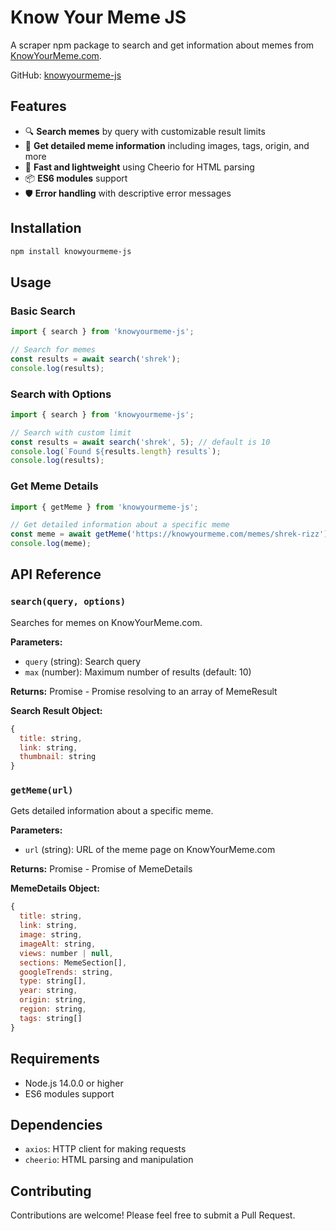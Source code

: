 # Know Your Meme JS

A scraper npm package to search and get information about memes from [KnowYourMeme.com](https://knowyourmeme.com/).

GitHub: [knowyourmeme-js](https://github.com/MuhammadrizoDeveloper/knowyourmeme-js)

## Features

- 🔍 **Search memes** by query with customizable result limits
- 📖 **Get detailed meme information** including images, tags, origin, and more
- 🚀 **Fast and lightweight** using Cheerio for HTML parsing
- 📦 **ES6 modules** support
- 🛡️ **Error handling** with descriptive error messages

## Installation

```bash
npm install knowyourmeme-js
```

## Usage

### Basic Search

```javascript
import { search } from 'knowyourmeme-js';

// Search for memes
const results = await search('shrek');
console.log(results);
```

### Search with Options

```javascript
import { search } from 'knowyourmeme-js';

// Search with custom limit
const results = await search('shrek', 5); // default is 10
console.log(`Found ${results.length} results`);
console.log(results);
```

### Get Meme Details

```javascript
import { getMeme } from 'knowyourmeme-js';

// Get detailed information about a specific meme
const meme = await getMeme('https://knowyourmeme.com/memes/shrek-rizz');
console.log(meme);
```

## API Reference

### `search(query, options)`

Searches for memes on KnowYourMeme.com.

**Parameters:**
- `query` (string): Search query
- `max` (number): Maximum number of results (default: 10)

**Returns:** Promise<Array> - Promise resolving to an array of MemeResult

**Search Result Object:**
```javascript
{
  title: string,
  link: string,
  thumbnail: string
}
```

### `getMeme(url)`

Gets detailed information about a specific meme.

**Parameters:**
- `url` (string): URL of the meme page on KnowYourMeme.com

**Returns:** Promise<Object> - Promise of MemeDetails

**MemeDetails Object:**
```javascript
{
  title: string,
  link: string,
  image: string,
  imageAlt: string,
  views: number | null,
  sections: MemeSection[],
  googleTrends: string,
  type: string[],
  year: string,
  origin: string,
  region: string,
  tags: string[]
}
```

## Requirements

- Node.js 14.0.0 or higher
- ES6 modules support

## Dependencies

- `axios`: HTTP client for making requests
- `cheerio`: HTML parsing and manipulation

## Contributing

Contributions are welcome! Please feel free to submit a Pull Request.
